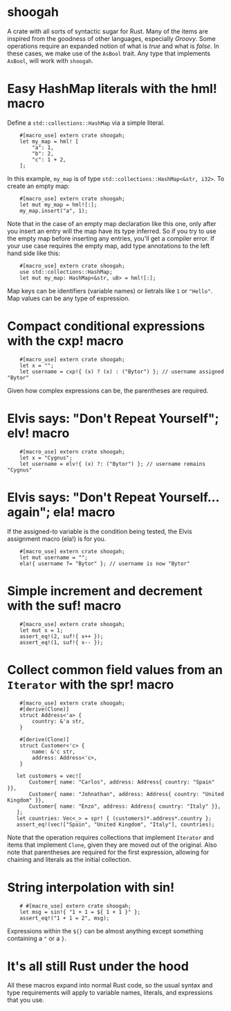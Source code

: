 # shoogah
A crate with all sorts of syntactic sugar for Rust. Many of the
items are inspired from the goodness of other languages, especially *Groovy*.
Some operations require an expanded notion of what is *true* and what is *false*.
In these cases, we make use of the `AsBool` trait. Any type that implements
`AsBool`, will work with `shoogah`.

# Easy HashMap literals with the hml! macro
Define a `std::collections::HashMap` via a simple literal.
```
    #[macro_use] extern crate shoogah;
    let my_map = hml! [
        "a": 1,
        "b": 2,
        "c": 1 + 2,
    ];
```
In this example, `my_map` is of type `std::collections::HashMap<&str, i32>`.
To create an empty map:
```
    #[macro_use] extern crate shoogah;
    let mut my_map = hml![:];
    my_map.insert("a", 1);
```
Note that in the case of an empty map declaration like this one, only after
you insert an entry will the map have its type inferred. So if you try to use
the empty map before inserting any entries, you'll get a compiler error. If
your use case requires the empty map, add type annotations to the left hand
side like this:
```
    #[macro_use] extern crate shoogah;
    use std::collections::HashMap;
    let mut my_map: HashMap<&str, u8> = hml![:];
```
Map keys can be identifiers (variable names) or lietrals like `1` or `"Hello"`.
Map values can be any type of expression.

# Compact conditional expressions with the cxp! macro
```
    #[macro_use] extern crate shoogah;
    let x = "";
    let username = cxp!{ (x) ? (x) : ("Bytor") }; // username assigned "Bytor"
```
Given how complex expressions can be, the parentheses are required.

# Elvis says: "Don't Repeat Yourself"; elv! macro
```
    #[macro_use] extern crate shoogah;
    let x = "Cygnus";
    let username = elv!{ (x) ?: ("Bytor") }; // username remains "Cygnus"
```

# Elvis says: "Don't Repeat Yourself... again"; ela! macro
If the assigned-to variable is the condition being tested, the Elvis
assignment macro (ela!) is for you.
```
    #[macro_use] extern crate shoogah;
    let mut username = "";
    ela!{ username ?= "Bytor" }; // username is now "Bytor"
```

# Simple increment and decrement with the suf! macro
```
    #[macro_use] extern crate shoogah;
    let mut x = 1;
    assert_eq!(2, suf!{ x++ });
    assert_eq!(1, suf!{ x-- });
```

# Collect common field values from an `Iterator` with the spr! macro
```
    #[macro_use] extern crate shoogah;
    #[derive(Clone)]
    struct Address<'a> {
        country: &'a str,
    }

    #[derive(Clone)]
    struct Customer<'c> {
        name: &'c str,
        address: Address<'c>,
    }

   let customers = vec![
       Customer{ name: "Carlos", address: Address{ country: "Spain" }},
       Customer{ name: "Johnathan", address: Address{ country: "United Kingdom" }},
       Customer{ name: "Enzo", address: Address{ country: "Italy" }},
   ];
   let countries: Vec<_> = spr! { (customers)*.address*.country };
   assert_eq!(vec!["Spain", "United Kingdom", "Italy"], countries);
```
Note that the operation requires collections that implement `Iterator` and 
items that implement `Clone`, given they are moved out of the original. Also
note that parentheses are required for the first expression, allowing for 
chaining and literals as the initial collection.

# String interpolation with sin!
```
    # #[macro_use] extern crate shoogah;
    let msg = sin!{ "1 + 1 = ${ 1 + 1 }" };
    assert_eq!("1 + 1 = 2", msg);
```
Expressions within the `${}` can be almost anything except something containing
a `"` or a `}`.

# It's all still Rust under the hood
All these macros expand into normal Rust code, so the usual syntax and type
requirements will apply to variable names, literals, and expressions that you
use.
